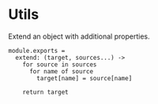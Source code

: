 Utils
=====

Extend an object with additional properties.

    module.exports =
      extend: (target, sources...) ->
        for source in sources
          for name of source
            target[name] = source[name]

        return target
